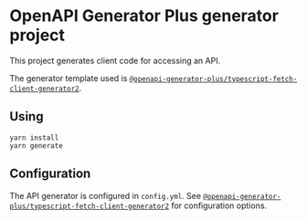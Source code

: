 # OpenAPI Generator Plus generator project

This project generates client code for accessing an API.

The generator template used is [`@openapi-generator-plus/typescript-fetch-client-generator2`](https://github.com/karlvr/openapi-generator-plus-generators/tree/master/packages/typescript-fetch-client#readme).

## Using

```shell
yarn install
yarn generate
```

## Configuration

The API generator is configured in `config.yml`. See [`@openapi-generator-plus/typescript-fetch-client-generator2`](https://github.com/karlvr/openapi-generator-plus-generators/tree/master/packages/typescript-fetch-client#readme) for configuration options.

